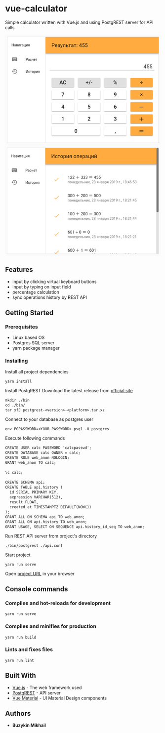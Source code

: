 # vue-calculator
Simple calculator written with Vue.js and using PostgREST server for API calls 

![Panel](https://raw.githubusercontent.com/HiggsBison/vue-calculator/master/src/assets/screenshots/panel.png)
![History](https://raw.githubusercontent.com/HiggsBison/vue-calculator/master/src/assets/screenshots/history.png)


## Features

* input by clicking virtual keyboard buttons
* input by typing on input field
* percentage calculation
* sync operations history by REST API 

## Getting Started

### Prerequisites

* Linux based OS
* Postgres SQL server
* yarn package manager

### Installing

Install all project dependencies

```
yarn install
```

Install PostgREST
Download the latest release from [official site](https://github.com/PostgREST/postgrest/releases/tag/v5.2.0)
```
mkdir ./bin
cd ./bin/
tar xfJ postgrest-<version>-<platform>.tar.xz
```

Connect to your database as postgres user

```
env PGPASSWORD=<YOUR_PASSWORD> psql -U postgres
```

Execute following commands

```
CREATE USER calc PASSWORD 'calcpasswd';
CREATE DATABASE calc OWNER = calc;
CREATE ROLE web_anon NOLOGIN;
GRANT web_anon TO calc;

\c calc;

CREATE SCHEMA api;
CREATE TABLE api.history (
  id SERIAL PRIMARY KEY,
  expression VARCHAR(512),
  result FLOAT,
  created_at TIMESTAMPTZ DEFAULT(NOW())
);
GRANT ALL ON SCHEMA api TO web_anon;
GRANT ALL ON api.history TO web_anon;
GRANT USAGE, SELECT ON SEQUENCE api.history_id_seq TO web_anon;

```

Run REST API server from project's directory
```
./bin/postgrest ./api.conf
``` 

Start project
```
yarn run serve
```
Open [project URL](http://localhost:8080/) in your browser 

## Console commands

### Compiles and hot-reloads for development
```
yarn run serve
```

### Compiles and minifies for production
```
yarn run build
```

### Lints and fixes files
```
yarn run lint
```

## Built With

* [Vue.js](https://ru.vuejs.org) - The web framework used
* [PostgREST](http://postgrest.org) - API server
* [Vue Material](https://vuematerial.io) - UI Material Design components

## Authors

* **Buzykin Mikhail**
